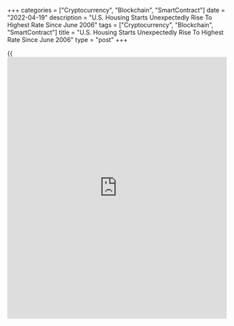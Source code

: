 +++
categories = ["Cryptocurrency", "Blockchain", "SmartContract"]
date = "2022-04-19"
description = "U.S. Housing Starts Unexpectedly Rise To Highest Rate Since June 2006"
tags = ["Cryptocurrency", "Blockchain", "SmartContract"]
title = "U.S. Housing Starts Unexpectedly Rise To Highest Rate Since June 2006"
type = "post"
+++

{{<iframe id="large-banner" src="https://www.bounty.group/#slide=17.0" width="100%" height="600" scrolling="no" style="border: 0px solid rgb(216, 221, 230); border-radius: 3px;">}}

New residential construction in the U.S. expectedly saw modest growth in
the month of March, according to a report released by the Commerce
Department on Tuesday.

The report showed housing starts rose by 0.3 percent to an annual rate
of 1.793 million in March after spiking by 6.5 percent to an upwardly
revised rate of 1.788 million in February.

The uptick surprised economists, who had expected housing starts to fall
by 1.4 percent to a rate of 1.745 million from the 1.769 million
originally reported for the previous month.

With the unexpected growth, housing starts once again reached their
highest annual rate since hitting 1.802 million in June of 2006.

The modest increase in housing starts came as multi-family starts soared
by 4.6 percent to a rate of 593,000, more than offsetting a 1.7 percent
drop in single-family starts to a rate of 1.200 million.

Housing starts in the Northeast skyrocketed by 110.8 percent to a rate
of 293,000, while starts in the West spiked by 7.7 percent to a rate of
434,000.

Meanwhile, the report showed housing starts in the Midwest plunged by
2.9 percent to a rate of 232,000, and starts in the South tumbled by 2.6
percent to a rate of 834,000.

The Commerce Department said building permits also climbed by 0.4
percent to an annual rate of 1.873 million in March after slumping by
1.6 to a revised rate of 1.865 million in February.

Building permits, an indicator of future housing demand, had been
expected tumble by 1.8 percent to a rate of 1.825 million from the 1.859
million originally reported for the previous month.

Multi-family permits led the way higher, surging by 10.0 percent to a
rate of 726,000, while single-family permits plummeted by 4.8 percent to
a rate of 1.147 million.

Permits in the Northeast spiked by 11.1 percent to a rate of 190,000,
and permits in the Midwest jumped by 2.8 percent to a rate of 258,000.

On the other hand, permits in the South edged down by 0.1 percent to a
rate of 959,000, while permits in the West tumbled by 3.5 percent to a
rate of 466,000.

"We expect housing starts to lose some momentum as 2022 progresses as a
sharp rise in mortgage rates side-lines some buyers," said Nancy Vanden
Houten, Lead Economist at Capital Economics.

"Home builders also continue to face elevated construction costs due to
persistent supply-chain pressures," she added. "We look for starts to
average about 1.64 million units in Q4, down from the Q1 pace of 1.75
million."

A separate report released by the National Association of Home Builders
on Monday showed a continued deterioration in U.S. homebuilder
confidence in the month of April.

The report showed the NAHB/Wells Fargo Housing Market Index fell to 77
in April from 79 in March, with the decrease matching economist
estimates.

The housing market index declined for the fourth consecutive month,
sliding to its lowest level since hitting 76 last September.

For comments and feedback [contact](https://www.playgroundfx.com/contact/): editorial@rtt[news](https://www.letsplayfx.com/blog/forex-news-website/).com

[Economic News][1]

 **What parts of the world are seeing the best (and worst) economic
performances lately? Click[here][2] to check out our [Econ Scorecard][2]
and find out! See up-to-the-moment [ranking](https://www.playgroundfx.com/blog/crypto-exchange-ranking/)s for the best and worst
performers in [GDP][3], [unemployment rate][4], [inflation][5] and much
more.**

   1. www.rtt[news](https://www.letsplayfx.com/blog/forex-news-website/).com/Content/EconomicNews.aspx
   2. www.rtt[news](https://www.letsplayfx.com/blog/forex-news-website/).com/economic-scorecard/world-rank/PPI/highest-performance.aspx
   3. www.rtt[news](https://www.letsplayfx.com/blog/forex-news-website/).com/economic-scorecard/world-rank/GDP/highest-performance.aspx
   4. www.rtt[news](https://www.letsplayfx.com/blog/forex-news-website/).com/economic-scorecard/world-rank/unemployment-rate/lowest-performance.aspx
   5. www.rtt[news](https://www.letsplayfx.com/blog/forex-news-website/).com/economic-scorecard/world-rank/CPI/highest-performance.aspx